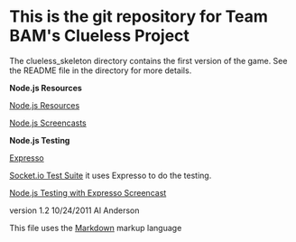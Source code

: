 This is the git repository for Team BAM's Clueless Project
==========================================================

The clueless_skeleton directory contains the first version of the game. See the README file in the directory for more details.

**Node.js Resources**

[Node.js Resources](https://github.com/joyent/node/wiki/Resources)

[Node.js Screencasts](http://nodetuts.com/)

**Node.js Testing**

[Expresso](https://github.com/visionmedia/expresso)

[Socket.io Test Suite](https://github.com/LearnBoost/socket.io/tree/master/test) it uses Expresso to do the testing.

[Node.js Testing with Expresso Screencast](http://nodetuts.com/tutorials/20-unit-tests-and-tdd-in-nodejs.html#video)

version 1.2  10/24/2011 Al Anderson

This file uses the [Markdown](http://daringfireball.net/projects/markdown/) markup language 
